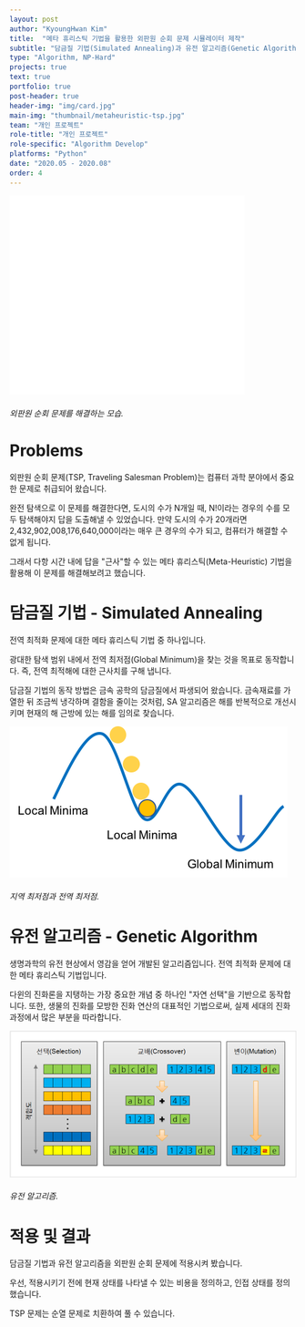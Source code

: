```yaml
---
layout: post
author: "KyoungHwan Kim"
title:  "메타 휴리스틱 기법을 활용한 외판원 순회 문제 시뮬레이터 제작"
subtitle: "담금질 기법(Simulated Annealing)과 유전 알고리즘(Genetic Algorithm)"
type: "Algorithm, NP-Hard"
projects: true
text: true
portfolio: true
post-header: true
header-img: "img/card.jpg"
main-img: "thumbnail/metaheuristic-tsp.jpg"
team: "개인 프로젝트"
role-title: "개인 프로젝트"
role-specific: "Algorithm Develop"
platforms: "Python"
date: "2020.05 - 2020.08"
order: 4
---
```


![외판원 순회 문제를 해결하는 모습](img/simulated.gif)
###### 외판원 순회 문제를 해결하는 모습.

# Problems

외판원 순회 문제(TSP, Traveling Salesman Problem)는 컴퓨터 과학 분야에서 중요한 문제로 취급되어 왔습니다.

완전 탐색으로 이 문제를 해결한다면, 도시의 수가 N개일 때, N!이라는 경우의 수를 모두 탐색해야지 답을 도출해낼 수 있었습니다. 만약 도시의 수가 20개라면 2,432,902,008,176,640,000이라는 매우 큰 경우의 수가 되고, 컴퓨터가 해결할 수 없게 됩니다.

그래서 다항 시간 내에 답을 "근사"할 수 있는 메타 휴리스틱(Meta-Heuristic) 기법을 활용해 이 문제를 해결해보려고 했습니다.

# 담금질 기법 - Simulated Annealing

전역 최적화 문제에 대한 메타 휴리스틱 기법 중 하나입니다.

광대한 탐색 범위 내에서 전역 최저점(Global Minimum)을 찾는 것을 목표로 동작합니다. 즉, 전역 최적해에 대한 근사치를 구해 냅니다.

담금질 기법의 동작 방법은 금속 공학의 담금질에서 파생되어 왔습니다. 금속재료를 가열한 뒤 조금씩 냉각하며 결함을 줄이는 것처럼, SA 알고리즘은 해를 반복적으로 개선시키며 현재의 해 근방에 있는 해를 임의로 찾습니다.

![전역 최저점](img/global_minimum.png)
###### 지역 최저점과 전역 최저점.

# 유전 알고리즘 - Genetic Algorithm

생명과학의 유전 현상에서 영감을 얻어 개발된 알고리즘입니다. 전역 최적화 문제에 대한 메타 휴리스틱 기법입니다.

다윈의 진화론을 지탱하는 가장 중요한 개념 중 하나인 "자연 선택"을 기반으로 동작합니다. 또한, 생물의 진화를 모방한 진화 연산의 대표적인 기법으로써, 실제 세대의 진화 과정에서 많은 부분을 따라합니다.

![전역 최저점](img/ga1.png)
###### 유전 알고리즘.

# 적용 및 결과

담금질 기법과 유전 알고리즘을 외판원 순회 문제에 적용시켜 봤습니다.

우선, 적용시키기 전에 현재 상태를 나타낼 수 있는 비용을 정의하고, 인접 상태를 정의했습니다.

TSP 문제는 순열 문제로 치환하여 풀 수 있습니다.




